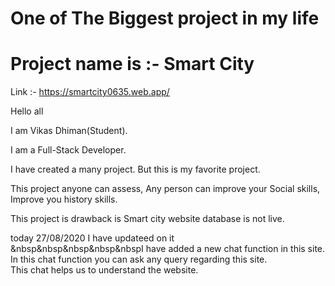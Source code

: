 # One of The Biggest project in my life

# Project name is :- Smart City

Link :- https://smartcity0635.web.app/

Hello all

I am Vikas Dhiman(Student).

I am a Full-Stack Developer.

I have created a many project. But this is my favorite project.

This project anyone can assess, Any person can improve your Social skills, Improve you history skills.

This project is drawback is 
    Smart city website database is not live.

today 27/08/2020 I have updateed on it <br>
&nbsp&nbsp&nbsp&nbsp&nbspI have added a new chat function in this site. <br>
              In this chat function you can ask any query regarding this site. <br>
              This chat helps us to understand the website.<br>
